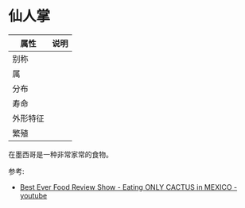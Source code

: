 # 仙人掌

|属性|说明|
| ---- | ---- |
| 别称||
| 属||
| 分布||
| 寿命||
| 外形特征||
| 繁殖||

在墨西哥是一种非常家常的食物。

参考:
- [Best Ever Food Review Show - Eating ONLY CACTUS in MEXICO - youtube](https://youtu.be/5YEv0j92pj8)
